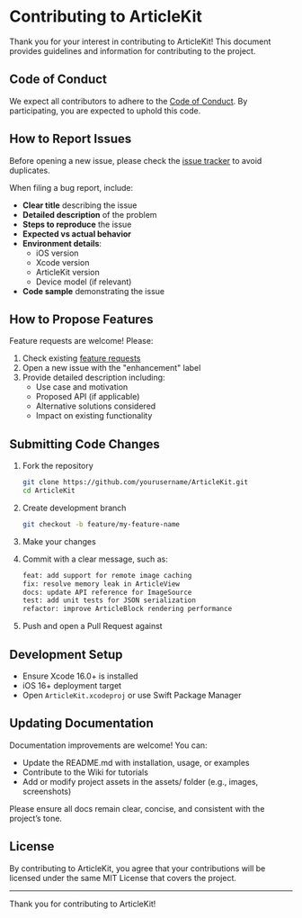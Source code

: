 # Contributing to ArticleKit

Thank you for your interest in contributing to ArticleKit! This document provides guidelines and information for contributing to the project.

## Code of Conduct

We expect all contributors to adhere to the [Code of Conduct](CODE_OF_CONDUCT.md). By participating, you are expected to uphold this code.

## How to Report Issues

Before opening a new issue, please check the [issue tracker](https://github.com/codegw/ArticleKit/issues) to avoid duplicates.

When filing a bug report, include:

- **Clear title** describing the issue
- **Detailed description** of the problem
- **Steps to reproduce** the issue
- **Expected vs actual behavior**
- **Environment details**:
  - iOS version
  - Xcode version  
  - ArticleKit version
  - Device model (if relevant)
- **Code sample** demonstrating the issue

## How to Propose Features

Feature requests are welcome! Please:

1. Check existing [feature requests](https://github.com/codegw/ArticleKit/issues?q=state%3Aopen%20label%3Aenhancement)
2. Open a new issue with the "enhancement" label
3. Provide detailed description including:
   - Use case and motivation
   - Proposed API (if applicable)
   - Alternative solutions considered
   - Impact on existing functionality

## Submitting Code Changes

1. Fork the repository
   ```bash
   git clone https://github.com/yourusername/ArticleKit.git
   cd ArticleKit
   ```

2. Create development branch
   ```bash
   git checkout -b feature/my-feature-name
   ```

3. Make your changes

4. Commit with a clear message, such as:
    ```bash
    feat: add support for remote image caching
    fix: resolve memory leak in ArticleView
    docs: update API reference for ImageSource
    test: add unit tests for JSON serialization
    refactor: improve ArticleBlock rendering performance
    ```
5. Push and open a Pull Request against 

## Development Setup
   - Ensure Xcode 16.0+ is installed
   - iOS 16+ deployment target
   - Open `ArticleKit.xcodeproj` or use Swift Package Manager
   
## Updating Documentation

Documentation improvements are welcome! You can:

- Update the README.md with installation, usage, or examples
- Contribute to the Wiki for tutorials
- Add or modify project assets in the assets/ folder (e.g., images, screenshots)

Please ensure all docs remain clear, concise, and consistent with the project’s tone.

## License

By contributing to ArticleKit, you agree that your contributions will be licensed under the same MIT License that covers the project.

---

Thank you for contributing to ArticleKit!
